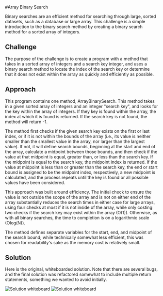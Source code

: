 #Array Binary Search

Binary searches are an efficient method for searching through large, sorted datasets, such as a database or large array.
This challenge is a simple introduction to the binary search method by creating a binary search method for a sorted array of integers.

## Challenge

The purpose of the challenge is to create a program with a method that takes in a sorted array of integers and a search key
integer, and uses a binary search method to locate the index of the search key or determine that it does not exist within the array
as quickly and efficiently as possible. 


## Approach

This program contains one method, ArrayBinarySearch. This method takes in a given sorted array of integers and an 
  integer "search key", and looks for the key within the array of integers. If they key is found within the array, 
  the index at which it is found is returned. If the search key is not found, the method will return -1. 
  
  The method first checks if the given search key exists on the first or last index, or if it is not within the
  bounds of the array (i.e., its value is neither smaller than the smallest value in the array, nor larger than
  the largest value). If not, it will define search bounds, beginning at the start and end of the array, calculate
  a midpoint between those bounds, and then check if the value at that midpoint is equal, greater than, or less than
  the search key. If the midpoint is equal to the search key, the midpoint index is returned. If the value at midpoint
  is less than or greater than the search key, the end or start bound is assigned to be the midpoint index, respectively,
  a new midpoint is calculated, and the process repeats until the key is found or all possible values have been considered.
  
  This approach was built around efficiency. The initial check to ensure the value is not outside the scope of the array and 
  is not on either end of the array substantially reduces the search times in either case for large arrays, using four checks
  at most if it is not inside of the array, while only costing two checks if the search key may exist within the array (O(1)).
  Otherwise, as with all binary searches, the time to completion is on a logarithmic scale (Olog(N)).
  
  The method defines separate variables for the start, end, and midpoint of the search bound; while technically somewhat less
  efficient, this was chosen for readability's sake as the memory cost is relatively small.
  
## Solution
Here is the original, whiteboarded solution. Note that there are several bugs, and the final solution was refactored somewhat to
include multiple return statements, something we wanted to avoid initially. 

![Solution whiteboard](https://github.com/RickFlinn/data-structures-and-algorithms/blob/master/assets/Image%20from%20iOS%20(2).jpg)
![Solution whiteboard](https://github.com/RickFlinn/data-structures-and-algorithms/blob/master/assets/Image%20from%20iOS%20(3).jpg)



  
